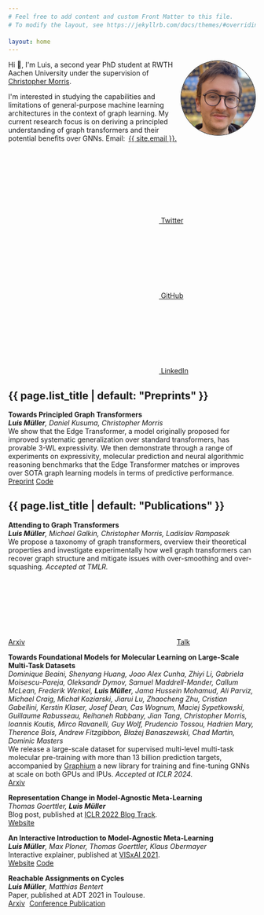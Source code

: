 ```yaml
---
# Feel free to add content and custom Front Matter to this file.
# To modify the layout, see https://jekyllrb.com/docs/themes/#overriding-theme-defaults

layout: home
---
```


<img style="border: 1px solid black; border-radius: 50%; width: 30%" align="right" src="images/me.png"/>

Hi 👋, I'm Luis, a second year PhD student at RWTH Aachen University under the supervision of [Christopher Morris](https://chrsmrrs.github.io/).

I'm interested in studying the capabilities and limitations of general-purpose machine learning architectures in the context of graph learning. My current research focus is on deriving a principled understanding of graph transformers and their potential benefits over GNNs.
Email:<a style="margin: 7px; " class="u-email" href="mailto:{{ site.email }}">{{ site.email }}.</a>

<a style="margin: 7px; " href="https://www.twitter.com/{{ site.twitter_username| cgi_escape | escape }}"><svg class="svg-icon"><use xlink:href="{{ '/assets/minima-social-icons.svg#twitter' | relative_url }}"></use></svg> <span class="username">Twitter</span></a>
<a style="margin: 7px" href="https://github.com/{{ site.github_username| cgi_escape | escape }}"><svg class="svg-icon"><use xlink:href="{{ '/assets/minima-social-icons.svg#github' | relative_url }}"></use></svg> <span class="username">GitHub</span></a>
<a style="margin: 7px" href="https://www.linkedin.com/in/{{ site.linkedin_username| cgi_escape | escape }}"><svg class="svg-icon"><use xlink:href="{{ '/assets/minima-social-icons.svg#linkedin' | relative_url }}"></use></svg> <span class="username">LinkedIn</span></a>

<link rel="stylesheet" href="https://cdn.jsdelivr.net/gh/jpswalsh/academicons@1/css/academicons.min.css">

<h2 class="post-list-heading">{{ page.list_title | default: "Preprints" }}</h2>

**Towards Principled Graph Transformers**    
***Luis Müller**, Daniel Kusuma, Christopher Morris*    
We show that the Edge Transformer, a model originally proposed for improved systematic generalization over standard transformers, has provable 3-WL expressivity. We then demonstrate through a range of experiments on expressivity, molecular prediction and neural algorithmic reasoning benchmarks that the Edge Transformer matches or improves over SOTA graph learning models in terms of predictive performance.    
<i class="ai ai-arxiv ai-1x"></i> [Preprint](https://arxiv.org/abs/2401.10119)
[Code](https://github.com/luis-mueller/towards-principled-gts)

<h2 class="post-list-heading">{{ page.list_title | default: "Publications" }}</h2>

**Attending to Graph Transformers**      
***Luis Müller**, Michael Galkin, Christopher Morris, Ladislav Rampasek*    
We propose a taxonomy of graph transformers, overview their theoretical properties and investigate experimentally how well graph transformers can recover graph structure and mitigate issues with over-smoothing and over-squashing. *Accepted at TMLR.*   
<i class="ai ai-arxiv ai-1x"></i> [Arxiv](https://arxiv.org/abs/2302.04181)
<a style="margin-left: 5px" href="https://youtu.be/BuNXQIzLBWc"><svg class="svg-icon"><use xlink:href="{{ '/assets/minima-social-icons.svg#youtube' | relative_url }}"></use></svg>Talk</a>

**Towards Foundational Models for Molecular Learning on Large-Scale Multi-Task Datasets**    
*Dominique Beaini, Shenyang Huang, Joao Alex Cunha, Zhiyi Li, Gabriela Moisescu-Pareja, Oleksandr Dymov, Samuel Maddrell-Mander, Callum McLean, Frederik Wenkel, **Luis Müller**, Jama Hussein Mohamud, Ali Parviz, Michael Craig, Michał Koziarski, Jiarui Lu, Zhaocheng Zhu, Cristian Gabellini, Kerstin Klaser, Josef Dean, Cas Wognum, Maciej Sypetkowski, Guillaume Rabusseau, Reihaneh Rabbany, Jian Tang, Christopher Morris, Ioannis Koutis, Mirco Ravanelli, Guy Wolf, Prudencio Tossou, Hadrien Mary, Therence Bois, Andrew Fitzgibbon, Błażej Banaszewski, Chad Martin, Dominic Masters*  
We release a large-scale dataset for supervised multi-level multi-task molecular pre-training with more than 13 billion prediction targets, accompanied by [Graphium](https://github.com/datamol-io/graphium) a new library for training and fine-tuning GNNs at scale on both GPUs and IPUs. *Accepted at ICLR 2024.*  
<i class="ai ai-arxiv ai-1x"></i> [Arxiv](https://arxiv.org/abs/2310.04292)

**Representation Change in Model-Agnostic Meta-Learning**  
*Thomas Goerttler, **Luis Müller***    
Blog post, published at [ICLR 2022 Blog Track](https://iclr-blog-track.github.io/).   
[Website](https://iclr-blog-track.github.io/2022/03/25/representation-change-in-model-agnostic-meta-learning/)

**An Interactive Introduction to Model-Agnostic Meta-Learning**  
***Luis Müller**, Max Ploner, Thomas Goerttler, Klaus Obermayer*    
Interactive explainer, published at [VISxAI 2021](https://visxai.io/2021.html).  
[Website](https://interactive-maml.github.io/) [Code](https://github.com/luis-mueller/maml-tf2)

**Reachable Assignments on Cycles**  
***Luis Müller**, Matthias Bentert*    
Paper, published at ADT 2021 in Toulouse.  
<i class="ai ai-arxiv ai-1x"></i> [Arxiv](https://arxiv.org/abs/2005.02218)
<i style="margin-left: 5px" class="ai ai-springer ai-1x"></i> [Conference Publication](https://link.springer.com/chapter/10.1007/978-3-030-87756-9_18)


